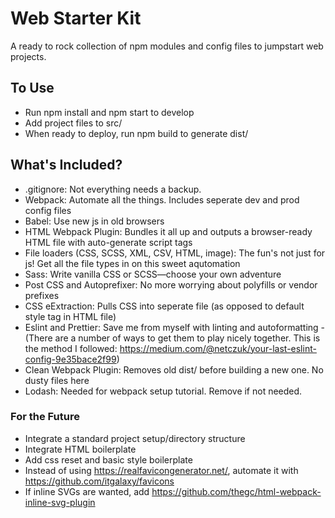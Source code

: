 # Web Starter Kit
A ready to rock collection of npm modules and config files to jumpstart web projects.

## To Use
* Run npm install and npm start to develop
* Add project files to src/
* When ready to deploy, run npm build to generate dist/


## What's Included?
* .gitignore: Not everything needs a backup.
* Webpack: Automate all the things. Includes seperate dev and prod config files
* Babel: Use new js in old browsers
* HTML Webpack Plugin: Bundles it all up and outputs a browser-ready HTML file with auto-generate script tags
* File loaders (CSS, SCSS, XML, CSV, HTML, image): The fun's not just for js! Get all the file types in on this sweet aqutomation
* Sass: Write vanilla CSS or SCSS—choose your own adventure
* Post CSS and Autoprefixer: No more worrying about polyfills or vendor prefixes
* CSS eExtraction: Pulls CSS into seperate file (as opposed to default style tag in HTML file)
* Eslint and Prettier: Save me from myself with linting and autoformatting
   -(There are a number of ways to get them to play nicely together. This is the method I followed: https://medium.com/@netczuk/your-last-eslint-config-9e35bace2f99)
* Clean Webpack Plugin: Removes old dist/ before building a new one. No dusty files here
* Lodash: Needed for webpack setup tutorial. Remove if not needed.



### For the Future
* Integrate a standard project setup/directory structure
* Integrate HTML boilerplate
* Add css reset and basic style boilerplate
* Instead of using <https://realfavicongenerator.net/>, automate it with <https://github.com/itgalaxy/favicons>
* If inline SVGs are wanted, add <https://github.com/thegc/html-webpack-inline-svg-plugin>